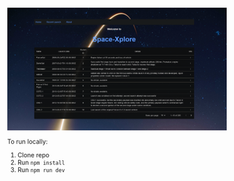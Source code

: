 ![Landing Page](./img/Space-Xplore.png)

To run locally:
1. Clone repo
2. Run `npm install`
3. Run `npm run dev`
